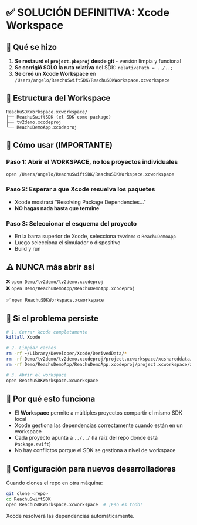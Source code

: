 # ✅ SOLUCIÓN DEFINITIVA: Xcode Workspace

## 🔧 Qué se hizo

1. **Se restauró el `project.pbxproj` desde git** - versión limpia y funcional
2. **Se corrigió SOLO la ruta relativa** del SDK: `relativePath = ../..;`
3. **Se creó un Xcode Workspace** en `/Users/angelo/ReachuSwiftSDK/ReachuSDKWorkspace.xcworkspace`

## 📂 Estructura del Workspace

```
ReachuSDKWorkspace.xcworkspace/
├── ReachuSwiftSDK (el SDK como package)
├── tv2demo.xcodeproj
└── ReachuDemoApp.xcodeproj
```

## 🚀 Cómo usar (IMPORTANTE)

### Paso 1: Abrir el WORKSPACE, no los proyectos individuales
```bash
open /Users/angelo/ReachuSwiftSDK/ReachuSDKWorkspace.xcworkspace
```

### Paso 2: Esperar a que Xcode resuelva los paquetes
- Xcode mostrará "Resolving Package Dependencies..."
- **NO hagas nada hasta que termine**

### Paso 3: Seleccionar el esquema del proyecto
- En la barra superior de Xcode, selecciona `tv2demo` o `ReachuDemoApp`
- Luego selecciona el simulador o dispositivo
- Build y run

## ⚠️ NUNCA más abrir así

❌ `open Demo/tv2demo/tv2demo.xcodeproj`  
❌ `open Demo/ReachuDemoApp/ReachuDemoApp.xcodeproj`

✅ `open ReachuSDKWorkspace.xcworkspace`

## 🧹 Si el problema persiste

```bash
# 1. Cerrar Xcode completamente
killall Xcode

# 2. Limpiar caches
rm -rf ~/Library/Developer/Xcode/DerivedData/*
rm -rf Demo/tv2demo/tv2demo.xcodeproj/project.xcworkspace/xcshareddata/swiftpm/Package.resolved
rm -rf Demo/ReachuDemoApp/ReachuDemoApp.xcodeproj/project.xcworkspace/xcshareddata/swiftpm/Package.resolved

# 3. Abrir el workspace
open ReachuSDKWorkspace.xcworkspace
```

## 🎯 Por qué esto funciona

- El **Workspace** permite a múltiples proyectos compartir el mismo SDK local
- Xcode gestiona las dependencias correctamente cuando están en un workspace
- Cada proyecto apunta a `../../` (la raíz del repo donde está `Package.swift`)
- No hay conflictos porque el SDK se gestiona a nivel de workspace

## 📝 Configuración para nuevos desarrolladores

Cuando clones el repo en otra máquina:

```bash
git clone <repo>
cd ReachuSwiftSDK
open ReachuSDKWorkspace.xcworkspace  # ¡Eso es todo!
```

Xcode resolverá las dependencias automáticamente.


